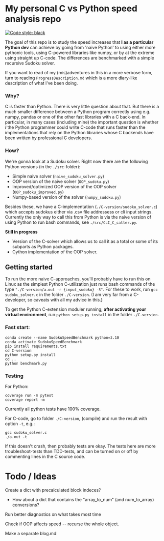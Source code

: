 # My personal C vs Python speed analysis repo

[![Code style: black](https://img.shields.io/badge/code%20style-black-000000.svg)](https://github.com/psf/black)


The goal of this repo is to study the speed increases that **I as a particular 
Python dev** can achieve by going from 'naive Python' to using either more
pythonic tools, using C-powered libraries like numpy, or by at the extreme
using straight up C-code. The differences are benchmarked with a simple recursive Sudoku solver.

If you want to read of my (mis)adventures in this in a more verbose form, 
turn to reading `ProgressDescription.md` which is
a more diary-like description of what I've been doing.

### Why?

C is faster than Python. There is very little question about that. But
there is a much smaller difference between a Python program correctly using 
e.g. numpy, pandas or one of the other fast libraries with a C back-end.
In particular, in many cases (including mine) the important question is whether *I* 
the Python programmer could write C-code that runs faster than the implementations that rely
on the Python libraries whose C backends have been written by professional
C developers.

### How?

We're gonna look at a Sudoku solver. Right now there are the following Python versions (in the `./src`-folder):
- Simple naive solver (`naive_sudoku_solver.py`)
- OOP version of the naive solver (`OOP_sudoku.py`)
- Improved/optimized OOP version of the OOP solver (`OOP_sudoku_improved.py`)
- Numpy-based version of the solver (`numpy_sudoku.py`)

Besides these, we have a C-implementation (`./C-version/sudoku_solver.c`) which accepts sudokus either via .csv file addressess or cli input strings. Currently the only way to call this from Python
is via the naive version of using Python to run bash commands, see `./src/CLI_C_caller.py`. 


**Still in progress** 
- Version of the C-solver which allows us to call it as a total
or some of its subparts as Python packages.
- Cython implementation of the OOP solver.


## Getting started

To run the more naive C-approaches, you'll probably have to run this on Linux as the 
simplest Python C-utilization just runs bash commands of the type `"./C-version/a.out -r {input_sudoku} -S"`. For these to work, run `gcc sudoku_solver.c` in the folder `./C-version`. (I am very far from a C-developer, so caveats with all my advice in this.)

To get the Python C-extension moduler running, **after activating your virtual environment**,
run `python setup.py install` in the folder `./C-version`.

### Fast start:
```
conda create --name SudokuSpeedBenchmark python=3.10
conda activate SudokuSpeedBenchmark
pip install requirements.txt
cd C-version
python setup.py install
cd ..
python benchmark.py
```

### Testing

For Python:
```
coverage run -m pytest
coverage report -m
```
Currently all python tests have 100% coverage.

For C-code, go to folder `./C-version`, (compile) and run the result with
option `-t`, e.g.:
``` 
gcc sudoku_solver.c
./a.out -t
```
If this doesn't crash, then probably tests are okay. The tests here are 
more troubleshoot-tests than TDD-tests, and can be turned on or off
by commenting lines in the C source code.

# Todo / Ideas

Create a dict with precalculated block indeces?
- How about a dict that contains the "array_to_num" (and num_to_array) conversions?

Run better diagnostics on what takes most time

Check if OOP affects speed -- recurse the whole object.

Make a separate blog.md